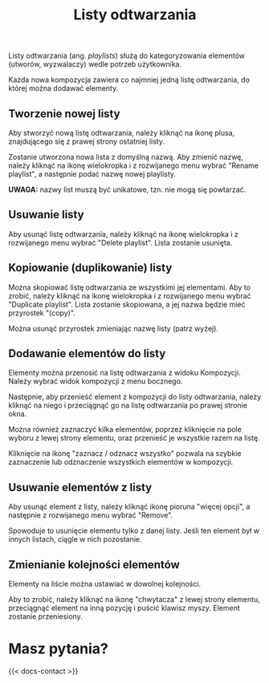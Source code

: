 ﻿---
title: "Listy odtwarzania"
description: "Tworzenie i wypełnianie list odtwarzania."
weight: 70
---
Listy odtwarzania (ang. *playlists*) służą do kategoryzowania elementów (utworów, wyzwalaczy) wedle potrzeb użytkownika. 

Każda nowa kompozycja zawiera co najmniej jedną listę odtwarzania, do której można dodawać elementy.

## Tworzenie nowej listy

Aby stworzyć nową listę odtwarzania, należy kliknąć na ikonę plusa, znajdującego się z prawej strony ostatniej listy.

Zostanie utworzona nowa lista z domyślną nazwą. Aby zmienić nazwę, należy kliknąć na ikonę wielokropka i z rozwijanego menu wybrać "Rename playlist", a następnie podać nazwę nowej playlisty. 

**UWAGA:** nazwy list muszą być unikatowe, tzn. nie mogą się powtarzać.

## Usuwanie listy

Aby usunąć listę odtwarzania, należy kliknąć na ikonę wielokropka i z rozwijanego menu wybrać "Delete playlist". Lista zostanie usunięta.

## Kopiowanie (duplikowanie) listy

Można skopiować listę odtwarzania ze wszystkimi jej elementami. Aby to zrobić, należy kliknąć na ikonę wielokropka i z rozwijanego menu wybrać "Duplicate playlist". Lista zostanie skopiowana, a jej nazwa będzie mieć przyrostek "(copy)". 

Można usunąć przyrostek zmieniając nazwę listy (patrz wyżej).

## Dodawanie elementów do listy

Elementy można przenosić na listę odtwarzania z widoku Kompozycji. Należy wybrać widok kompozycji z menu bocznego.

Następnie, aby przenieść element z kompozycji do listy odtwarzania, należy kliknąć na niego i przeciągnąć go na listę odtwarzania po prawej stronie okna.

Można również zaznaczyć kilka elementów, poprzez kliknięcie na pole wyboru z lewej strony elementu, oraz przenieść je wszystkie razem na listę. 

Kliknięcie na ikonę "zaznacz / odznacz wszystko" pozwala na szybkie zaznaczenie lub odznaczenie wszystkich elementów w kompozycji.

## Usuwanie elementów z listy

Aby usunąć element z listy, należy kliknąć ikonę pioruna "więcej opcji", a następnie z rozwijanego menu wybrać "Remove".

Spowoduje to usunięcie elementu tylko z danej listy. Jeśli ten element był w innych listach, ciągle w nich pozostanie. 

## Zmienianie kolejności elementów

Elementy na liście można ustawiać w dowolnej kolejności.

Aby to zrobić, należy kliknąć na ikonę "chwytacza" z lewej strony elementu, przeciągnąć element na inną pozycję i puścić klawisz myszy. Element zostanie przeniesiony.

# Masz pytania?

{{< docs-contact >}}